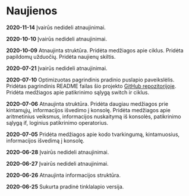 # Naujienos

**2020-11-14** Įvairūs nedideli atnaujinimai.

**2020-10-10** Įvairūs nedideli atnaujinimai.

**2020-10-09** Atnaujinta struktūra. Pridėta medžiagos apie ciklus. Pridėta papildomų užduočių. Pridėta naujienų skiltis.

**2020-07-21** Įvairūs nedideli atnaujinimai.

**2020-07-10** Optimizuotas pagrindinis pradinio puslapio paveikslėlis. Pridėtas pagrindinis README failas šio projekto [GitHub repozitorijoje](https://github.com/ProtingasBlogasLT/informatikos-vbe). Pridėta medžiagos apie patikrinimo sąlygą switch ir ciklus.

**2020-07-06** Atnaujinta struktūra. Pridėta daugiau medžiagos prie kintamųjų, informacijos išvedimo į konsolę. Pridėta medžiagos apie aritmetinius veiksmus, informacijos nuskaitymą iš konsolės, patikrinimo sąlygą if, loginius patikrinimo operatorius.

**2020-07-05** Pridėta medžiagos apie kodo tvarkingumą, kintamuosius, informacijos išvedimą į konsolę.

**2020-06-28** Įvairūs nedideli atnaujinimai.

**2020-06-27** Įvairūs nedideli atnaujinimai.

**2020-06-26** Atnaujinta informacijos struktūra.

**2020-06-25** Sukurta pradinė tinklalapio versija.
